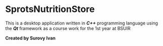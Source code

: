 # SprotsNutritionStore
This is a desktop application written in ***C++*** programming language using the ***Qt*** framework as a course work for the 1st year at BSUIR



**Created by Surovy Ivan**
